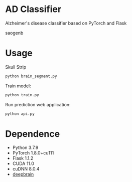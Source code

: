 # AD Classifier
Alzheimer's disease classifier based on PyTorch and Flask

saogenb
# Usage
Skull Strip
```bash
python brain_segment.py
```
Train model:
```bash
python train.py
```
Run prediction web application:
```bash
python api.py
```

# Dependence
- Python    3.7.9
- PyTorch   1.8.0+cu111
- Flask     1.1.2
- CUDA      11.0
- cuDNN     8.0.4
- [deepbrain](http://github.com/iitzco/deepbrain)
